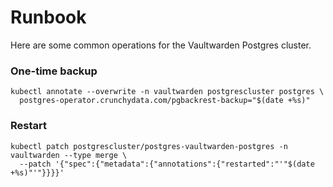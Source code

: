# Runbook

Here are some common operations for the Vaultwarden Postgres cluster.

### One-time backup

```shell
kubectl annotate --overwrite -n vaultwarden postgrescluster postgres \
  postgres-operator.crunchydata.com/pgbackrest-backup="$(date +%s)"
```

### Restart

```shell
kubectl patch postgrescluster/postgres-vaultwarden-postgres -n vaultwarden --type merge \
  --patch '{"spec":{"metadata":{"annotations":{"restarted":"'"$(date +%s)"'"}}}}'
```